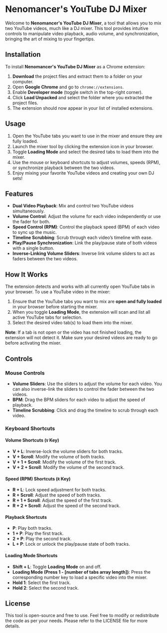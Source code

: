 # Nenomancer's YouTube DJ Mixer

Welcome to **Nenomancer's YouTube DJ Mixer**, a tool that allows you to mix two YouTube videos, much like a DJ mixer. This tool provides intuitive controls to manipulate video playback, audio volume, and synchronization, bringing the art of mixing to your fingertips.

## Installation

To install **Nenomancer's YouTube DJ Mixer** as a Chrome extension:

1. **Download** the project files and extract them to a folder on your computer.
2. Open **Google Chrome** and go to `chrome://extensions`.
3. Enable **Developer mode** (toggle switch in the top-right corner).
4. Click **Load Unpacked** and select the folder where you extracted the project files.
5. The extension should now appear in your list of installed extensions.

## Usage

1. Open the YouTube tabs you want to use in the mixer and ensure they are fully loaded.
2. Launch the mixer tool by clicking the extension icon in your browser.
3. Toggle **Loading Mode** and select the desired tabs to load them into the mixer.
4. Use the mouse or keyboard shortcuts to adjust volumes, speeds (RPM), or synchronize playback between the two videos.
5. Enjoy mixing your favorite YouTube videos and creating your own DJ sets!

## Features

- **Dual Video Playback**: Mix and control two YouTube videos simultaneously.
- **Volume Control**: Adjust the volume for each video independently or use the fader for both.
- **Speed Control (RPM)**: Control the playback speed (BPM) of each video to sync up the music.
- **Timeline Scrubbing**: Scrub through each video’s timeline with ease.
- **Play/Pause Synchronization**: Link the play/pause state of both videos with a single button.
- **Inverse-Linking Volume Sliders**: Inverse link volume sliders to act as faders between the two videos.

## How It Works

The extension detects and works with all currently open YouTube tabs in your browser. To use a YouTube video in the mixer:

1. Ensure that the YouTube tabs you want to mix are **open and fully loaded** in your browser before starting the mixer.
2. When you toggle **Loading Mode**, the extension will scan and list all active YouTube tabs for selection.
3. Select the desired video tab(s) to load them into the mixer.

**Note**: If a tab is not open or the video has not finished loading, the extension will not detect it. Make sure your desired videos are ready to go before activating the mixer.

## Controls

### Mouse Controls

- **Volume Sliders**: Use the sliders to adjust the volume for each video. You can also inverse-link the sliders to control the fader between the two videos.
- **BPM**: Drag the BPM sliders for each video to adjust the speed of playback.
- **Timeline Scrubbing**: Click and drag the timeline to scrub through each video.

### Keyboard Shortcuts

#### Volume Shortcuts (`V` Key)

- **V + L**: Inverse-lock the volume sliders for both tracks.
- **V + Scroll**: Modify the volume of both tracks.
- **V + 1 + Scroll**: Modify the volume of the first track.
- **V + 2 + Scroll**: Modify the volume of the second track.

#### Speed (RPM) Shortcuts (`R` Key)

- **R + L**: Lock speed adjustment for both tracks.
- **R + Scroll**: Adjust the speed of both tracks.
- **R + 1 + Scroll**: Adjust the speed of the first track.
- **R + 2 + Scroll**: Adjust the speed of the second track.

#### Playback Shortcuts

- **P**: Play both tracks.
- **1 + P**: Play the first track.
- **2 + P**: Play the second track.
- **L + P**: Lock or unlock the play/pause state of both tracks.

#### Loading Mode Shortcuts

- **Shift + L**: Toggle **Loading Mode** on and off.
- **Loading Mode (Press 1 - [number of tabs array length])**: Press the corresponding number key to load a specific video into the mixer.
- **Hold 1**: Select the first track.
- **Hold 2**: Select the second track.

## License

This tool is open-source and free to use. Feel free to modify or redistribute the code as per your needs. Please refer to the LICENSE file for more details.
